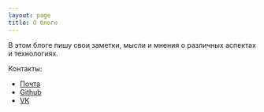 ```yaml
---
layout: page
title: О блоге
---
```


В этом блоге пишу свои заметки, мысли и мнения о различных аспектах и технологиях.

Контакты:

* [Почта](mailto:alexsey_89@bk.ru)
* [Github](https://github.com/LexusAlex)
* [VK](https://vk.com/id297664343)
